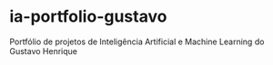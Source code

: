 # ia-portfolio-gustavo
Portfólio de projetos de Inteligência Artificial e Machine Learning do Gustavo Henrique
